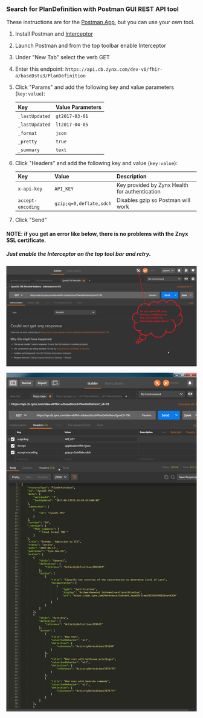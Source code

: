 ### Search for PlanDefinition with Postman GUI REST API tool
These instructions are for the [Postman App](https://www.getpostman.com), but you can use your own tool.

1. Install Postman and [Interceptor](https://www.getpostman.com/docs/capture)
2. Launch Postman and from the top toolbar enable Interceptor 
3. Under "New Tab" select the verb GET
4. Enter this endpoint: `https://api.cb.zynx.com/dev-v0/fhir-a/baseDstu3/PlanDefinition`
5. Click "Params" and add the following key and value parameters (`key:value`):

   | Key            | Value Parameters |
   | :------------- | :--------------- |
   | `_lastUpdated` | `gt2017-03-01`   |
   | `_lastUpdated` | `lt2017-04-05`   |
   | `_format`      | `json`           |
   | `_pretty`      | `true`           |
   | `_summary`     | `text`           |
   
6. Click "Headers" and add the following key and value (`key:value`):

   | Key         | Value     | Description |
   | :---------- | :-------- | :---------- |
   | `x-api-key` | `API_KEY` | Key provided by Zynx Health for authentication |
   | `accept-encoding` | `gzip;q=0,deflate,sdch` | Disables gzip so Postman will work |

7. Click "Send"

#### NOTE: if you get an error like below, there is no problems with the Znyx SSL certificate.
##### Just enable the Interceptor on the top tool bar and retry.
![error](./img/interceptor_disabled.png)

![Postman](./img/postman.png)
